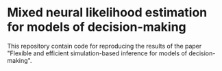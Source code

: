 # Mixed neural likelihood estimation for models of decision-making

This repository contain code for reproducing the results of the paper "Flexible and efficient simulation-based inference for models of decision-making". 
